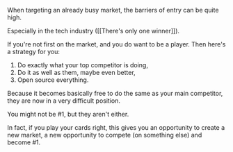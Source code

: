 When targeting an already busy market, the barriers of entry can be quite high.

Especially in the tech industry ([[There's only one winner]]).

If you're not first on the market, and you do want to be a player.
Then here's a strategy for you:

1. Do exactly what your top competitor is doing,
2. Do it as well as them, maybe even better,
3. Open source everything.

Because it becomes basically free to do the same as your main competitor,
they are now in a very difficult position.

You might not be #1, but they aren't either.

In fact, if you play your cards right, this gives you an opportunity to create a new market, a new opportunity to compete (on something else) and become #1.
